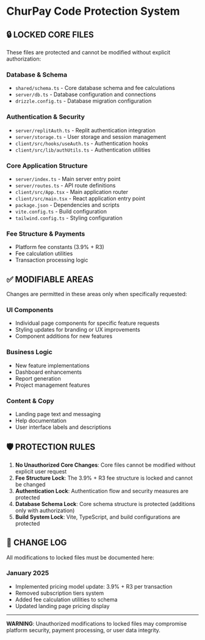# ChurPay Code Protection System

## 🔒 LOCKED CORE FILES
These files are protected and cannot be modified without explicit authorization:

### Database & Schema
- `shared/schema.ts` - Core database schema and fee calculations
- `server/db.ts` - Database configuration and connections
- `drizzle.config.ts` - Database migration configuration

### Authentication & Security
- `server/replitAuth.ts` - Replit authentication integration
- `server/storage.ts` - User storage and session management
- `client/src/hooks/useAuth.ts` - Authentication hooks
- `client/src/lib/authUtils.ts` - Authentication utilities

### Core Application Structure
- `server/index.ts` - Main server entry point
- `server/routes.ts` - API route definitions
- `client/src/App.tsx` - Main application router
- `client/src/main.tsx` - React application entry point
- `package.json` - Dependencies and scripts
- `vite.config.ts` - Build configuration
- `tailwind.config.ts` - Styling configuration

### Fee Structure & Payments
- Platform fee constants (3.9% + R3)
- Fee calculation utilities
- Transaction processing logic

## ✅ MODIFIABLE AREAS
Changes are permitted in these areas only when specifically requested:

### UI Components
- Individual page components for specific feature requests
- Styling updates for branding or UX improvements
- Component additions for new features

### Business Logic
- New feature implementations
- Dashboard enhancements
- Report generation
- Project management features

### Content & Copy
- Landing page text and messaging
- Help documentation
- User interface labels and descriptions

## 🛡️ PROTECTION RULES

1. **No Unauthorized Core Changes**: Core files cannot be modified without explicit user request
2. **Fee Structure Lock**: The 3.9% + R3 fee structure is locked and cannot be changed
3. **Authentication Lock**: Authentication flow and security measures are protected
4. **Database Schema Lock**: Core schema structure is protected (additions only with authorization)
5. **Build System Lock**: Vite, TypeScript, and build configurations are protected

## 📝 CHANGE LOG
All modifications to locked files must be documented here:

### January 2025
- Implemented pricing model update: 3.9% + R3 per transaction
- Removed subscription tiers system
- Added fee calculation utilities to schema
- Updated landing page pricing display

---
**WARNING**: Unauthorized modifications to locked files may compromise platform security, payment processing, or user data integrity.
